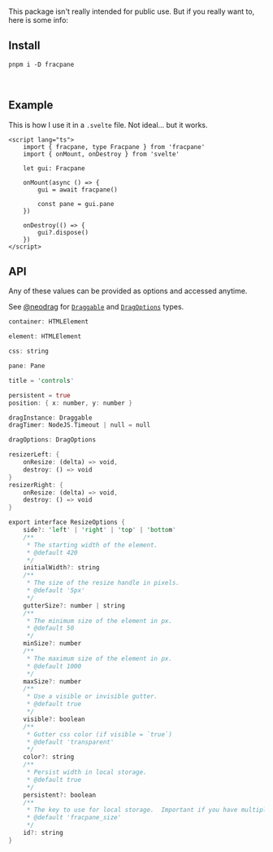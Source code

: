 <br>

This package isn't really intended for public use. But if you really want to, here is some info:

## Install

`pnpm i -D fracpane`

<br>

## Example

This is how I use it in a `.svelte` file. Not ideal... but it works.

```svelte
<script lang="ts">
	import { fracpane, type Fracpane } from 'fracpane'
	import { onMount, onDestroy } from 'svelte'

	let gui: Fracpane

	onMount(async () => {
		gui = await fracpane()

		const pane = gui.pane
	})

	onDestroy(() => {
		gui?.dispose()
	})
</script>
```

## API

Any of these values can be provided as options and accessed anytime.

See [@neodrag](https://github.com/PuruVJ/neodrag) for [`Draggable`](https://github.com/PuruVJ/neodrag/blob/main/packages/svelte/src/index.ts#L189) and [`DragOptions`](https://github.com/PuruVJ/neodrag/tree/main/packages/vanilla#options) types.

```rust
container: HTMLElement

element: HTMLElement

css: string

pane: Pane

title = 'controls'

persistent = true
position: { x: number, y: number }

dragInstance: Draggable
dragTimer: NodeJS.Timeout | null = null

dragOptions: DragOptions

resizerLeft: {
	onResize: (delta) => void,
	destroy: () => void
}
resizerRight: {
	onResize: (delta) => void,
	destroy: () => void
}

export interface ResizeOptions {
	side?: 'left' | 'right' | 'top' | 'bottom'
	/**
	 * The starting width of the element.
	 * @default 420
	 */
	initialWidth?: string
	/**
	 * The size of the resize handle in pixels.
	 * @default '5px'
	 */
	gutterSize?: number | string
	/**
	 * The minimum size of the element in px.
	 * @default 50
	 */
	minSize?: number
	/**
	 * The maximum size of the element in px.
	 * @default 1000
	 */
	maxSize?: number
	/**
	 * Use a visible or invisible gutter.
	 * @default true
	 */
	visible?: boolean
	/**
	 * Gutter css color (if visible = `true`)
	 * @default 'transparent'
	 */
	color?: string
	/**
	 * Persist width in local storage.
	 * @default true
	 */
	persistent?: boolean
	/**
	 * The key to use for local storage.  Important if you have multiple resizable panes.
	 * @default 'fracpane_size'
	 */
	id?: string
}
```

<br>
<br>
<br>
